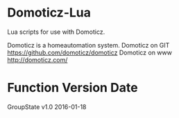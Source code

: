 # Domoticz-Lua
Lua scripts for use with Domoticz.

Domoticz is a homeautomation system. 
Domoticz on GIT https://github.com/domoticz/domoticz
Domoticz on www http://domoticz.com/

Function      Version   Date
==================================
GroupState    v1.0      2016-01-18
